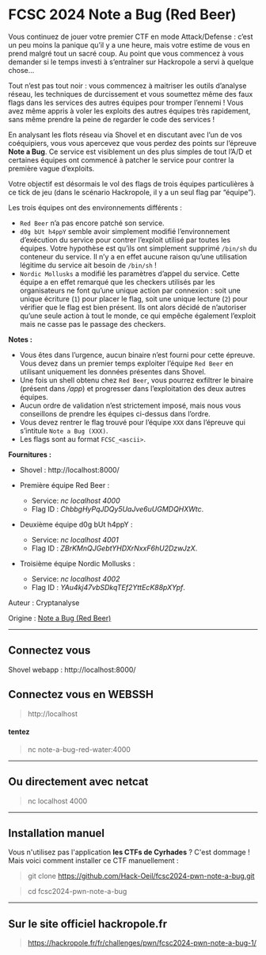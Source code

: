 # FCSC 2024 Note a Bug (Red Beer)

Vous continuez de jouer votre premier CTF en mode Attack/Defense : c’est un peu moins la panique qu’il y a une heure, mais votre estime de vous en prend malgré tout un sacré coup. Au point que vous commencez à vous demander si le temps investi à s’entraîner sur Hackropole a servi à quelque chose…

Tout n’est pas tout noir : vous commencez à maitriser les outils d’analyse réseau, les techniques de durcissement et vous soumettez même des faux flags dans les services des autres équipes pour tromper l’ennemi ! Vous avez même appris à voler les exploits des autres équipes très rapidement, sans même prendre la peine de regarder le code des services !

En analysant les flots réseau via Shovel et en discutant avec l’un de vos coéquipiers, vous vous apercevez que vous perdez des points sur l’épreuve **Note a Bug**. Ce service est visiblement un des plus simples de tout l’A/D et certaines équipes ont commencé à patcher le service pour contrer la première vague d’exploits.

Votre objectif est désormais le vol des flags de trois équipes particulières à ce tick de jeu (dans le scénario Hackropole, il y a un seul flag par “équipe”).

Les trois équipes ont des environnements différents :

- ```Red Beer``` n’a pas encore patché son service.
- ```d0g bUt h4ppY``` semble avoir simplement modifié l’environnement d’exécution du service pour contrer l’exploit utilisé par toutes les équipes. Votre hypothèse est qu’ils ont simplement supprimé ```/bin/sh``` du conteneur du service. Il n’y a en effet aucune raison qu’une utilisation légitime du service ait besoin de ```/bin/sh``` !
- ```Nordic Mollusks``` a modifié les paramètres d’appel du service. Cette équipe a en effet remarqué que les checkers utilisés par les organisateurs ne font qu’une unique action par connexion : soit une unique écriture (```1```) pour placer le flag, soit une unique lecture (```2```) pour vérifier que le flag est bien présent. Ils ont alors décidé de n’autoriser qu’une seule action à tout le monde, ce qui empêche également l’exploit mais ne casse pas le passage des checkers.


**Notes :**

- Vous êtes dans l’urgence, aucun binaire n’est fourni pour cette épreuve. Vous devez dans un premier temps exploiter l’équipe ```Red Beer``` en utilisant uniquement les données présentes dans Shovel.
- Une fois un shell obtenu chez ```Red Beer```, vous pourrez exfiltrer le binaire (présent dans */app*) et progresser dans l’exploitation des deux autres équipes.
- Aucun ordre de validation n’est strictement imposé, mais nous vous conseillons de prendre les équipes ci-dessus dans l’ordre.
- Vous devez rentrer le flag trouvé pour l’équipe ```XXX``` dans l’épreuve qui s’intitule ```Note a Bug (XXX)```.
- Les flags sont au format ```FCSC_<ascii>```.

**Fournitures :**

- Shovel : http://localhost:8000/

- Première équipe Red Beer :
    - Service: *nc localhost 4000*
    - Flag ID : *ChbbgHyPqJDQy5UaJve6uUGMDQHXWtc*.
- Deuxième équipe d0g bUt h4ppY :
    - Service: *nc localhost 4001*
    - Flag ID : *ZBrKMnQJGebtYHDXrNxxF6hU2DzwJzX*.
- Troisième équipe Nordic Mollusks :
    - Service: *nc localhost 4002*
    - Flag ID : *YAu4kj47vbSDkqTEf2YttEcK88pXYpf*.


Auteur : Cryptanalyse

Origine : [Note a Bug (Red Beer)](https://hackropole.fr/fr/challenges/pwn/fcsc2024-pwn-note-a-bug-1/)


-----------
## Connectez vous
Shovel webapp : http://localhost:8000/

## Connectez vous en WEBSSH
> http://localhost

#### tentez 
> nc note-a-bug-red-water:4000

-----------

## Ou directement avec netcat
> nc localhost 4000


-----------

## Installation manuel
Vous n'utilisez pas l'application **les CTFs de Cyrhades** ? C'est dommage !
Mais voici comment installer ce CTF manuellement :

> git clone https://github.com/Hack-Oeil/fcsc2024-pwn-note-a-bug.git

> cd fcsc2024-pwn-note-a-bug


-----------

## Sur le site officiel hackropole.fr
> https://hackropole.fr/fr/challenges/pwn/fcsc2024-pwn-note-a-bug-1/